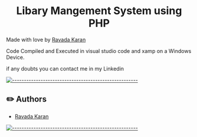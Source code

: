 <h1 align="center">Libary Mangement System using PHP</h1>
<p> Made with love by <a href="https://www.linkedin.com/in/ravada-karan-6626311b7" target="_blank">Ravada Karan</a></p>
<p>Code Compiled and Executed in visual studio code and xamp on a Windows Device.</p>
<p>if any doubts you can contact me in my Linkedin</p>


[![-----------------------------------------------------](https://raw.githubusercontent.com/andreasbm/readme/master/assets/lines/colored.png)](#-authors-a-name--authorsa)

## :pencil2: Authors 

- [Ravada Karan](https://www.linkedin.com/in/ravada-karan-6626311b7)

[![-----------------------------------------------------](https://raw.githubusercontent.com/andreasbm/readme/master/assets/lines/colored.png)](#-built-using-a-name--built_usinga)

</div>
